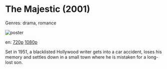 # The Majestic (2001)

Genres: drama, romance

![poster](http://image.tmdb.org/t/p/w500/A7P4oUpLl4tmgUn0oQjTb0nRjW4.jpg)

en:
  [720p](magnet:?xt=urn:btih:B5F213076DD003635427D16C705C9C4333DEDD31&tr=udp://glotorrents.pw:6969/announce&tr=udp://tracker.opentrackr.org:1337/announce&tr=udp://torrent.gresille.org:80/announce&tr=udp://tracker.openbittorrent.com:80&tr=udp://tracker.coppersurfer.tk:6969&tr=udp://tracker.leechers-paradise.org:6969&tr=udp://p4p.arenabg.ch:1337&tr=udp://tracker.internetwarriors.net:1337)
  [1080p](magnet:?xt=urn:btih:942cf56028c3ae433f93f54b7396cba591f8b10f&dn=The+Majestic+%282001%29+1080p+BrRip+x264+-+YIFY&tr=udp%3A%2F%2Ftracker.openbittorrent.com%3A80%2Fannounce&tr=udp%3A%2F%2Fglotorrents.pw%3A6969%2Fannounce&tr=udp%3A%2F%2Ftracker.openbittorrent.com%3A80%2Fannounce&tr=udp%3A%2F%2Ftracker.opentrackr.org%3A1337%2Fannounce&tr=udp%3A%2F%2Fzer0day.to%3A1337%2Fannounce&tr=udp%3A%2F%2Ftracker.coppersurfer.tk%3A6969%2Fannounce)
  


Set in 1951, a blacklisted Hollywood writer gets into a car accident, loses his memory and settles down in a small town where he is mistaken for a long-lost son.